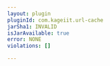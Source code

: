 ```yaml
---
layout: plugin
pluginId: com.kageiit.url-cache
jarSha1: INVALID
isJarAvailable: true
error: NONE
violations: []

---
```

